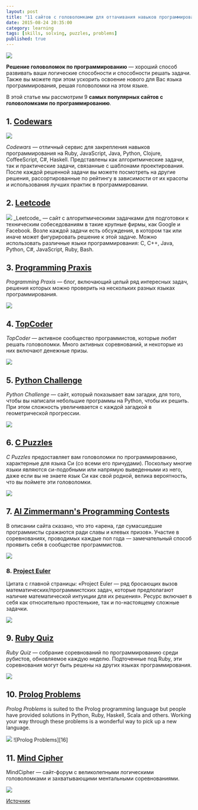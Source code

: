 ```yaml
---
layout: post
title: "11 сайтов с головоломками для оттачивания навыков программирования"
date: 2015-08-24 20:35:00
category: learning
tags: [skills, solving, puzzles, problems]
published: true
---
```


<img src="https://theasder.github.io/img/coding-time.jpg" class="img-responsive">

**Решение головоломок по программированию** &mdash; хороший способ развивать ваши логические способности и способности решать задачи. Также вы можете при этом ускорить освоение нового для Вас языка программирования, решая головоломки на этом языке.

В этой статье мы рассмотрим 9 **самых популярных сайтов с головоломками по программированию**. 

## 1. [Codewars](https://www.codewars.com/r/QULJAg)

<img src="http://s018.radikal.ru/i506/1508/8c/a0d0c659da2d.png" class="img-responsive">

_Codewars_ &mdash; отличный сервис для закрепления навыков программирования на Ruby, JavaScript, Java, Python, Clojure, CoffeeScript, C#, Haskell. Представлены как алгоритмические задачи, так и практические задачи, связанные с шаблонами проектирования. После каждой решенной задачи вы можете посмотреть на другие решения, рассортированные по рейтингу в зависимости от их красоты и использования лучших практик в программировании.

## 2. [Leetcode](https://leetcode.com/)

<img src="http://s019.radikal.ru/i632/1508/c2/6b2655e1fe48.png" class="img-responsive">
_Leetcode_ &mdash; сайт с алгоритмическими задачками для подготовки к техническим собеседованиям в такие крупные фирмы, как Google и Facebook. Возле каждой задачи есть обсуждения, в котором так или иначе может фигурировать решение к этой задаче. Можно использовать различные языки программирования: C, C++, Java, Python, C#, JavaScript, Ruby, Bash.

## 3. [Programming Praxis][1]

_Programming Praxis_ &mdash; блог, включающий целый ряд интересных задач, решения которых можно проверить на нескольких разных языках программирования.

<img src="http://www.improgrammer.net/wp-content/uploads/2015/06/Programming-Praxis.png" class="img-responsive">

## 4. [TopCoder][3]

_TopCoder_ &mdash; активное сообщество программистов, которые любят решать головоломки. Много активных соревнований, и некоторые из них включают денежные призы.

<img src="http://www.improgrammer.net/wp-content/uploads/2015/06/TopCoder.png" class="img-responsive">

## 5. [Python Challenge][5]

_Python Challenge_ &mdash; сайт, который показывает вам загадки, для того, чтобы вы написали небольшие программы на Python, чтобы их решить. При этом сложность увеличивается с каждой загадкой в геометрической прогрессии. 

<img src="http://www.improgrammer.net/wp-content/uploads/2015/06/Python-Challenge.png" class="img-responsive">

## 6. [C Puzzles][7]

_C Puzzles_ предоставляет вам головоломки по программированию, характерные для языка Си (со всеми его причудами). Поскольку многие языки являются си-подобными или напрямую выведенными из него, даже если вы не знаете язык Си как свой родной, велика вероятность, что вы поймете эти головоломки.

<img src="http://www.improgrammer.net/wp-content/uploads/2015/06/C-Puzzles.png" class="img-responsive">

## 7. [Al Zimmermann's Programming Contests][9]

В описании сайта сказано, что это «арена, где сумасшедшие программисты  сражаются ради славы и клевых призов». Участие в соревнованиях, проводимых каждые пол года &mdash; замечательный способ проявить себя в сообществе программистов.

<img src="http://www.improgrammer.net/wp-content/uploads/2015/06/Al-Zimmermann%E2%80%99s-Programming-Contests.png" class="img-responsive">

### 8. [Project Euler][11]

Цитата с главной страницы: «Project Euler &mdash; ряд бросающих вызов математических/программистских задач, которые предполагают наличие математической интуиции для их решения». Ресурс включает в себя как относительно простенькие, так и по-настоящему сложные задачки.

<img src="http://www.improgrammer.net/wp-content/uploads/2015/06/Project-Euler.png" class="img-responsive">

## 9. [Ruby Quiz][13]

_Ruby Quiz_ &mdash; собрание соревнований по программированию среди рубистов, обновляемое каждую неделю. Подточенные под Ruby, эти соревнования могут быть решены на других языках программирования.

<img src="http://www.improgrammer.net/wp-content/uploads/2015/06/Ruby-Quiz.png" class="img-responsive">

## 10. [Prolog Problems][15]

_Prolog Problems_ is suited to the Prolog programming language but people have provided solutions in Python, Ruby, Haskell, Scala and others. Working your way through these problems is a wonderful way to pick up a new language.

<img src="http://www.improgrammer.net/wp-content/uploads/2015/06/Prolog-Problems.png" class="img-responsive">
![Prolog Problems][16]

## 11. [Mind Cipher][17]

MindCipher &mdash; сайт-форум с великолепными логическими головоломками и захватывающими ментальными соревнованиями.

<img src="http://www.improgrammer.net/wp-content/uploads/2015/06/Mind-Cipher.png" class="img-responsive">

 [Источник](http://www.improgrammer.net/9-puzzle-websites-to-sharpen-your-programming-skills/ "Permalink to 9 Puzzle Websites to Sharpen Your Programming Skills")

 

[1]: http://programmingpraxis.com/
[2]: http://www.improgrammer.net/wp-content/uploads/2015/06/Programming-Praxis.png
[3]: http://www.topcoder.com/
[4]: http://www.improgrammer.net/wp-content/uploads/2015/06/TopCoder.png
[5]: http://www.pythonchallenge.com/
[6]: http://www.improgrammer.net/wp-content/uploads/2015/06/Python-Challenge.png
[7]: http://www.gowrikumar.com/c/index.html
[8]: http://www.improgrammer.net/wp-content/uploads/2015/06/C-Puzzles.png
[9]: http://www.azspcs.net/
[10]: http://www.improgrammer.net/wp-content/uploads/2015/06/Al-Zimmermann's-Programming-Contests.png
[11]: http://projecteuler.net/
[12]: http://www.improgrammer.net/wp-content/uploads/2015/06/Project-Euler.png
[13]: http://rubyquiz.com/
[14]: http://www.improgrammer.net/wp-content/uploads/2015/06/Ruby-Quiz.png
[15]: https://prof.ti.bfh.ch/hew1/informatik3/prolog/p-99/
[16]: http://www.improgrammer.net/wp-content/uploads/2015/06/Prolog-Problems.png
[17]: http://mindcipher.net/
[18]: http://www.improgrammer.net/wp-content/uploads/2015/06/Mind-Cipher.png
  
